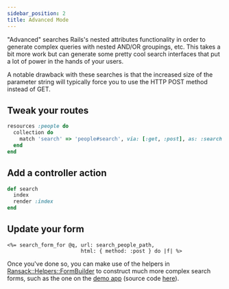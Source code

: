 ```yaml
---
sidebar_position: 2
title: Advanced Mode
---
```


"Advanced" searches Rails's nested attributes functionality in order to
generate complex queries with nested AND/OR groupings, etc. This takes a bit
more work but can generate some pretty cool search interfaces that put a lot of
power in the hands of your users.

A notable drawback with these searches is
that the increased size of the parameter string will typically force you to use
the HTTP POST method instead of GET.

## Tweak your routes

```ruby
resources :people do
  collection do
    match 'search' => 'people#search', via: [:get, :post], as: :search
  end
end
```

## Add a controller action

```ruby
def search
  index
  render :index
end
```

## Update your form

```erb
<%= search_form_for @q, url: search_people_path,
                        html: { method: :post } do |f| %>
```

Once you've done so, you can make use of the helpers in [Ransack::Helpers::FormBuilder](https://github.com/activerecord-hackery/ransack/blob/main/lib/ransack/helpers/form_builder.rb) to
construct much more complex search forms, such as the one on the
[demo app](http://ransack-demo.herokuapp.com/users/advanced_search)
(source code [here](https://github.com/activerecord-hackery/ransack_demo)).
